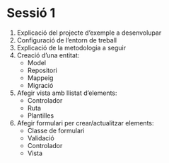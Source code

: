 # Sessió 1

1. Explicació del projecte d’exemple a desenvolupar
2. Configuració de l’entorn de treball
3. Explicació de la metodologia a seguir
4. Creació d’una entitat:
    - Model
    - Repositori
    - Mappeig
    - Migració
5. Afegir vista amb llistat d’elements:
    - Controlador
    - Ruta
    - Plantilles
6. Afegir formulari per crear/actualitzar elements:
    - Classe de formulari
    - Validació
    - Controlador
    - Vista
